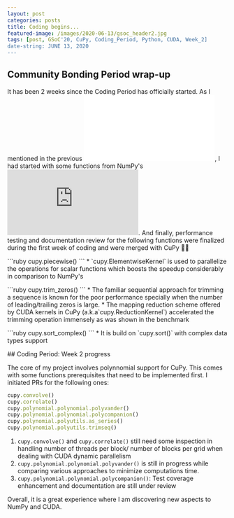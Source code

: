 ```yaml
---
layout: post
categories: posts
title: Coding begins...
featured-image: /images/2020-06-13/gsoc_header2.jpg
tags: [post, GSoC'20, CuPy, Coding_Period, Python, CUDA, Week_2]
date-string: JUNE 13, 2020
---
```

<script src="//ajax.googleapis.com/ajax/libs/jquery/1.9.1/jquery.min.js"></script>
<script>window.jQuery || document.write('<script src="_/js/libs/jquery-1.9.1.min.js"><\/script>')</script>

## Community Bonding Period wrap-up

It has been 2 weeks since the Coding Period has officially started. As I mentioned in the previous ![post](/2020-05-31-end_of_bonding_period.md), I had started with some functions from NumPy's ![lib/function_base](https://github.com/numpy/numpy/blob/master/numpy/lib/function_base.py). And finally, performance testing and documentation review for the following functions were finalized during the first week of coding and were merged with CuPy 🎉🎉
<p>
```ruby
    cupy.piecewise()
```
   *  `cupy.ElementwiseKernel` is used to parallelize the operations for scalar functions which boosts the speedup considerably in comparison to NumPy's
</p>
<p>
```ruby
   cupy.trim_zeros()
```
   * The familiar sequential approach for trimming a sequence is known for the poor performance specially when the number of leading/trailing zeros is large.
   * The mapping reduction scheme offered by CUDA kernels in CuPy (a.k.a`cupy.ReductionKernel`) accelerated the trimming operation immensely as was shown in the benchmark
</p>
<p>
```ruby
    cupy.sort_complex()
```
   * It is build on `cupy.sort()` with complex data types support

</p>
## Coding Period: Week 2 progress

The core of my project involves polynnomial support for CuPy. This comes with some functions prerequisites that need to be implemented first.
I initiated PRs for the following ones:
```ruby
cupy.convolve()
cupy.correlate()
cupy.polynomial.polynomial.polyvander()
cupy.polynomial.polynomial.polycompanion()
cupy.polynomial.polyutils.as_series()
cupy.polynomial.polyutils.trimseq()

```
1. `cupy.convolve()` and `cupy.correlate()` still need some inspection in handling number of threads per block/ number of blocks per grid when dealing with CUDA dynamic parallelism
2. `cupy.polynomial.polynomial.polyvander()` is still in progress while comparing various approaches to minimize computations time.
3. `cupy.polynomial.polynomial.polycompanion()`: Test coverage enhancement and documentation are still under review

Overall, it is a great experience where I am discovering new aspects to NumPy and CUDA. 
